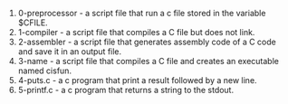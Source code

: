 1. 0-preprocessor - a script file that run a c file stored in the variable $CFILE.
2. 1-compiler - a script file that compiles a C file but does not link.
3. 2-assembler - a script file that generates assembly code of a C code and save it in an output file.
4. 3-name - a script file that compiles a C file and creates an executable named cisfun.
5. 4-puts.c - a c program that print a result followed by a new line.
6. 5-printf.c - a c program that returns a string to the stdout.
